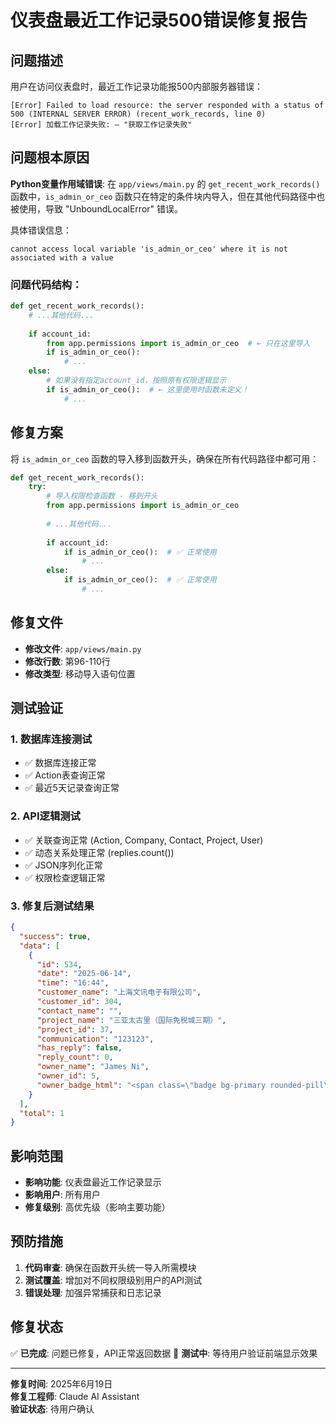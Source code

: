 # 仪表盘最近工作记录500错误修复报告

## 问题描述

用户在访问仪表盘时，最近工作记录功能报500内部服务器错误：

```
[Error] Failed to load resource: the server responded with a status of 500 (INTERNAL SERVER ERROR) (recent_work_records, line 0)
[Error] 加载工作记录失败: – "获取工作记录失败"
```

## 问题根本原因

**Python变量作用域错误**: 在 `app/views/main.py` 的 `get_recent_work_records()` 函数中，`is_admin_or_ceo` 函数只在特定的条件块内导入，但在其他代码路径中也被使用，导致 "UnboundLocalError" 错误。

具体错误信息：
```
cannot access local variable 'is_admin_or_ceo' where it is not associated with a value
```

### 问题代码结构：
```python
def get_recent_work_records():
    # ...其他代码...
    
    if account_id:
        from app.permissions import is_admin_or_ceo  # ← 只在这里导入
        if is_admin_or_ceo():
            # ...
    else:
        # 如果没有指定account_id，按照原有权限逻辑显示
        if is_admin_or_ceo():  # ← 这里使用时函数未定义！
            # ...
```

## 修复方案

将 `is_admin_or_ceo` 函数的导入移到函数开头，确保在所有代码路径中都可用：

```python
def get_recent_work_records():
    try:
        # 导入权限检查函数 - 移到开头
        from app.permissions import is_admin_or_ceo
        
        # ...其他代码...
        
        if account_id:
            if is_admin_or_ceo():  # ✅ 正常使用
                # ...
        else:
            if is_admin_or_ceo():  # ✅ 正常使用
                # ...
```

## 修复文件

- **修改文件**: `app/views/main.py`
- **修改行数**: 第96-110行
- **修改类型**: 移动导入语句位置

## 测试验证

### 1. 数据库连接测试
- ✅ 数据库连接正常
- ✅ Action表查询正常
- ✅ 最近5天记录查询正常

### 2. API逻辑测试
- ✅ 关联查询正常 (Action, Company, Contact, Project, User)
- ✅ 动态关系处理正常 (replies.count())
- ✅ JSON序列化正常
- ✅ 权限检查逻辑正常

### 3. 修复后测试结果
```json
{
  "success": true,
  "data": [
    {
      "id": 534,
      "date": "2025-06-14", 
      "time": "16:44",
      "customer_name": "上海文讯电子有限公司",
      "customer_id": 304,
      "contact_name": "",
      "project_name": "三亚太古里（国际免税城三期）",
      "project_id": 37,
      "communication": "123123",
      "has_reply": false,
      "reply_count": 0,
      "owner_name": "James Ni",
      "owner_id": 5,
      "owner_badge_html": "<span class=\"badge bg-primary rounded-pill\">James Ni</span>"
    }
  ],
  "total": 1
}
```

## 影响范围

- **影响功能**: 仪表盘最近工作记录显示
- **影响用户**: 所有用户
- **修复级别**: 高优先级（影响主要功能）

## 预防措施

1. **代码审查**: 确保在函数开头统一导入所需模块
2. **测试覆盖**: 增加对不同权限级别用户的API测试
3. **错误处理**: 加强异常捕获和日志记录

## 修复状态

✅ **已完成**: 问题已修复，API正常返回数据
🔄 **测试中**: 等待用户验证前端显示效果

---

**修复时间**: 2025年6月19日  
**修复工程师**: Claude AI Assistant  
**验证状态**: 待用户确认 